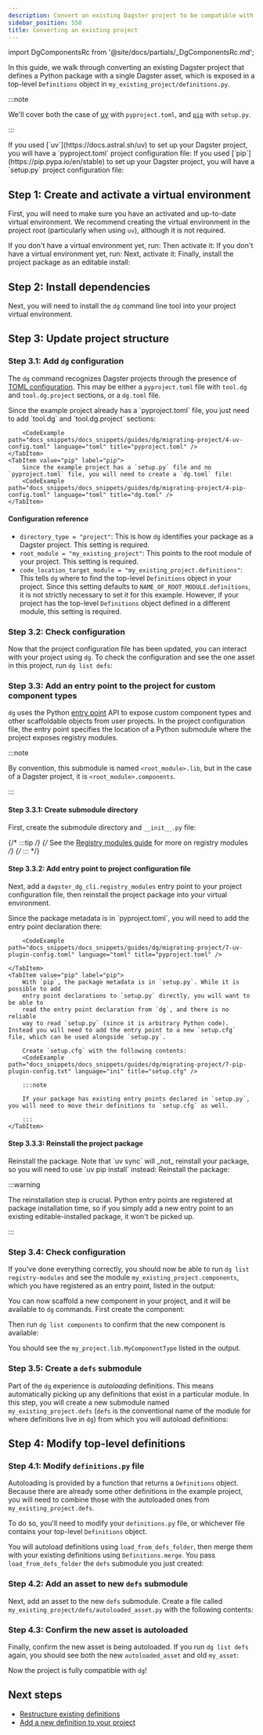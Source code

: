 ```yaml
---
description: Convert an existing Dagster project to be compatible with Components.
sidebar_position: 550
title: Converting an existing project
---
```


import DgComponentsRc from '@site/docs/partials/\_DgComponentsRc.md';

<DgComponentsRc />

In this guide, we walk through converting an existing Dagster project that defines a Python package with a single Dagster asset, which is exposed in a top-level `Definitions` object in `my_existing_project/definitions.py`.

:::note

We'll cover both the case of [uv](https://docs.astral.sh/uv) with `pyproject.toml`, and [`pip`](https://pip.pypa.io/en/stable) with `setup.py`.

:::

<Tabs groupId="package-manager">
  <TabItem value="uv" label="uv">
    If you used [`uv`](https://docs.astral.sh/uv) to set up your Dagster project, you will have a `pyproject.toml` project configuration file:
    <CliInvocationExample path="docs_snippets/docs_snippets/guides/dg/migrating-project/1-uv-tree.txt" />
  </TabItem>
  <TabItem value="pip" label="pip">
    If you used [`pip`](https://pip.pypa.io/en/stable) to set up your Dagster project, you will have a `setup.py` project configuration file:
    <CliInvocationExample path="docs_snippets/docs_snippets/guides/dg/migrating-project/1-pip-tree.txt" />
  </TabItem>
</Tabs>

## Step 1: Create and activate a virtual environment

First, you will need to make sure you have an activated and up-to-date virtual environment. We recommend creating the virtual environment in the project root (particularly when using `uv`), although it is not required.

<Tabs groupId="package-manager">
  <TabItem value="uv" label="uv">
    If you don't have a virtual environment yet, run:
    <CliInvocationExample path="docs_snippets/docs_snippets/guides/dg/migrating-project/2-a-uv-venv.txt" />
    Then activate it:
    <CliInvocationExample path="docs_snippets/docs_snippets/guides/dg/migrating-project/2-b-uv-venv.txt" />
  </TabItem>
  <TabItem value="pip" label="pip">
    If you don't have a virtual environment yet, run:
    <CliInvocationExample path="docs_snippets/docs_snippets/guides/dg/migrating-project/2-a-pip-venv.txt" />
    Next, activate it:
    <CliInvocationExample path="docs_snippets/docs_snippets/guides/dg/migrating-project/2-b-pip-venv.txt" />
    Finally, install the project package as an editable install:
    <CliInvocationExample path="docs_snippets/docs_snippets/guides/dg/migrating-project/2-c-pip-venv.txt" />
  </TabItem>
</Tabs>

## Step 2: Install dependencies

Next, you will need to install the `dg` command line tool into your project virtual environment.

<Tabs groupId="package-manager">
  <TabItem value="uv" label="uv">
    <CliInvocationExample path="docs_snippets/docs_snippets/guides/dg/migrating-project/3-uv-install-dg.txt" />
  </TabItem>
  <TabItem value="pip" label="pip">
    <CliInvocationExample path="docs_snippets/docs_snippets/guides/dg/migrating-project/3-pip-install-dg.txt" />
  </TabItem>
</Tabs>

## Step 3: Update project structure

### Step 3.1: Add `dg` configuration

The `dg` command recognizes Dagster projects through the presence of [TOML
configuration](/api/clis/dg-cli/dg-cli-configuration). This may be either a `pyproject.toml` file with `tool.dg` and `tool.dg.project` sections, or a `dg.toml` file.

<Tabs groupId="package-manager">
    <TabItem value="uv" label="uv">
        Since the example project already has a `pyproject.toml` file, you just need to add `tool.dg` and `tool.dg.project` sections:

        <CodeExample path="docs_snippets/docs_snippets/guides/dg/migrating-project/4-uv-config.toml" language="toml" title="pyproject.toml" />
    </TabItem>
    <TabItem value="pip" label="pip">
        Since the example project has a `setup.py` file and no `pyproject.toml` file, you will need to create a `dg.toml` file:
        <CodeExample path="docs_snippets/docs_snippets/guides/dg/migrating-project/4-pip-config.toml" language="toml" title="dg.toml" />
    </TabItem>

</Tabs>

#### Configuration reference

* `directory_type = "project"`: This is how `dg` identifies your package as a Dagster project. This setting is required.
* `root_module = "my_existing_project"`: This points to the root module of your project. This setting is required.
* `code_location_target_module = "my_existing_project.definitions"`: This tells `dg` where to find the top-level `Definitions` object in your project. Since this setting defaults to `NAME_OF_ROOT_MODULE.definitions`, it is not strictly necessary to set it for this example. However, if your project has the top-level `Definitions` object defined in a different module, this setting is required.

### Step 3.2: Check configuration

Now that the project configuration file has been updated, you can interact with your project using `dg`. To check the configuration and see the one asset in this project, run `dg list defs`:

<CliInvocationExample path="docs_snippets/docs_snippets/guides/dg/migrating-project/5-list-defs.txt" />

### Step 3.3: Add an entry point to the project for custom component types

`dg` uses the Python [entry point](https://packaging.python.org/en/latest/specifications/entry-points) API
to expose custom component types and other scaffoldable objects from user projects. In the project configuration file, the entry point specifies the location of a Python submodule where the project exposes registry modules.

:::note

By convention, this submodule is named `<root_module>.lib`, but in the case of a Dagster project, it is `<root_module>.components`.

:::

#### Step 3.3.1: Create submodule directory

First, create the submodule directory and `__init__.py` file:

<CliInvocationExample path="docs_snippets/docs_snippets/guides/dg/migrating-project/6-create-lib.txt" />

{/* :::tip */}
{/* See the [Registry modules guide](todo) for more on registry modules */}
{/* ::: */}

#### Step 3.3.2: Add entry point to project configuration file

Next, add a `dagster_dg_cli.registry_modules` entry point to your project configuration file, then
reinstall the project package into your virtual environment.

<Tabs groupId="package-manager">
    <TabItem value="uv" label="uv">
        Since the package metadata is in `pyproject.toml`, you will need to add the entry
        point declaration there:

        <CodeExample path="docs_snippets/docs_snippets/guides/dg/migrating-project/7-uv-plugin-config.toml" language="toml" title="pyproject.toml" />

    </TabItem>
    <TabItem value="pip" label="pip">
        With `pip`, the package metadata is in `setup.py`. While it is possible to add
        entry point declarations to `setup.py` directly, you will want to be able to
        read the entry point declaration from `dg`, and there is no reliable
        way to read `setup.py` (since it is arbitrary Python code). Instead you will need to add the entry point to a new `setup.cfg` file, which can be used alongside `setup.py`.
        
        Create `setup.cfg` with the following contents:
        <CodeExample path="docs_snippets/docs_snippets/guides/dg/migrating-project/7-pip-plugin-config.txt" language="ini" title="setup.cfg" />

        :::note

        If your package has existing entry points declared in `setup.py`, you will need to move their definitions to `setup.cfg` as well.

        :::
    </TabItem>

</Tabs>

#### Step 3.3.3: Reinstall the project package

<Tabs groupId="package-manager">
    <TabItem value="uv" label="uv">
        Reinstall the package. Note that `uv sync` will _not_
        reinstall your package, so you will need to use `uv pip install` instead:
        <CodeExample path="docs_snippets/docs_snippets/guides/dg/migrating-project/8-uv-reinstall-package.txt" />
    </TabItem>
    <TabItem value="pip" label="pip">
        Reinstall the package:
        <CodeExample path="docs_snippets/docs_snippets/guides/dg/migrating-project/8-pip-reinstall-package.txt" />
    </TabItem>
</Tabs>

:::warning

The reinstallation step is crucial. Python entry points are registered at package installation
time, so if you simply add a new entry point to an existing editable-installed package, it won't be picked up.

:::

### Step 3.4: Check configuration

If you've done everything correctly, you should now be able to run `dg list registry-modules` and see the module `my_existing_project.components`, which you have registered as an entry point, listed in the output:

<CliInvocationExample
path="docs_snippets/docs_snippets/guides/dg/migrating-project/9-list-registry-modules.txt"
/>

You can now scaffold a new component in your project, and it will be available to `dg` commands. First create the component:

<CodeExample path="docs_snippets/docs_snippets/guides/dg/migrating-project/10-scaffold-component-type.txt" />

Then run `dg list components` to confirm that the new component is available:

<CliInvocationExample path="docs_snippets/docs_snippets/guides/dg/migrating-project/11-list-components.txt" />

You should see the `my_project.lib.MyComponentType` listed in the output.

### Step 3.5: Create a `defs` submodule

Part of the `dg` experience is _autoloading_ definitions. This means automatically picking up any definitions that exist in a particular module. In this step, you will create a new submodule named `my_existing_project.defs` (`defs` is
the conventional name of the module for where definitions live in `dg`) from which you will autoload definitions:

<CliInvocationExample path="docs_snippets/docs_snippets/guides/dg/migrating-project/12-mkdir-defs.txt" />

## Step 4: Modify top-level definitions

### Step 4.1: Modify `definitions.py` file

Autoloading is provided by a function that returns a `Definitions` object. Because there are already some other definitions in the example project, you will need to combine those with the autoloaded ones from `my_existing_project.defs`.

To do so, you'll need to modify your `definitions.py` file, or whichever file contains your top-level `Definitions` object.

You will autoload definitions using `load_from_defs_folder`, then merge them with your existing definitions using `Definitions.merge`. You pass `load_from_defs_folder` the `defs` submodule you just created:

<Tabs>
  <TabItem value="before" label="Before">
    <CodeExample
      path="docs_snippets/docs_snippets/guides/dg/migrating-project/13-initial-definitions.py"
      language="python"
    />
  </TabItem>
  <TabItem value="after" label="After">
    <CodeExample
      path="docs_snippets/docs_snippets/guides/dg/migrating-project/14-updated-definitions.py"
      language="python"
    />
  </TabItem>
</Tabs>

### Step 4.2: Add an asset to new `defs` submodule

Next, add an asset to the new `defs` submodule. Create a file called `my_existing_project/defs/autoloaded_asset.py` with the following contents:

<CodeExample path="docs_snippets/docs_snippets/guides/dg/migrating-project/15-autoloaded-asset.py" />

### Step 4.3: Confirm the new asset is autoloaded

Finally, confirm the new asset is being autoloaded. If you run `dg list defs` again, you should see both the new `autoloaded_asset` and old `my_asset`:

<CliInvocationExample path="docs_snippets/docs_snippets/guides/dg/migrating-project/16-list-defs.txt" />

Now the project is fully compatible with `dg`!

## Next steps

- [Restructure existing definitions](/guides/build/projects/moving-to-components/migrating-definitions)
- [Add a new definition to your project](/api/clis/dg-cli/dg-cli-reference)
